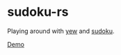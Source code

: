 # sudoku-rs

Playing around with [yew](https://github.com/yewstack/yew) and [sudoku](https://github.com/emerentius/sudoku).

[Demo](https://baetheus.github.io/sudoku-rs/index.html)
